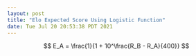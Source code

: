 ```yaml
---
layout: post
title: "Elo Expected Score Using Logistic Function"
date: Tue Jul 20 20:53:38 PDT 2021
---
```


$$
E_A = \frac{1}{1 + 10^\frac{R_B - R_A}{400}}
$$
